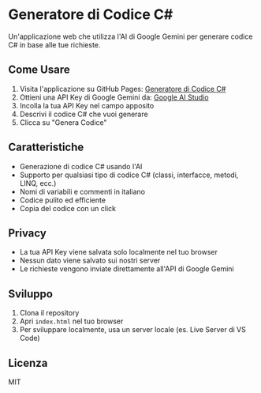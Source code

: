 # Generatore di Codice C#

Un'applicazione web che utilizza l'AI di Google Gemini per generare codice C# in base alle tue richieste.

## Come Usare

1. Visita l'applicazione su GitHub Pages: [Generatore di Codice C#](https://github.com/lucas-projects-ee259182/generatore-codice-csharp)
2. Ottieni una API Key di Google Gemini da: [Google AI Studio](https://makersuite.google.com/app/apikey)
3. Incolla la tua API Key nel campo apposito
4. Descrivi il codice C# che vuoi generare
5. Clicca su "Genera Codice"

## Caratteristiche

- Generazione di codice C# usando l'AI
- Supporto per qualsiasi tipo di codice C# (classi, interfacce, metodi, LINQ, ecc.)
- Nomi di variabili e commenti in italiano
- Codice pulito ed efficiente
- Copia del codice con un click

## Privacy

- La tua API Key viene salvata solo localmente nel tuo browser
- Nessun dato viene salvato sui nostri server
- Le richieste vengono inviate direttamente all'API di Google Gemini

## Sviluppo

1. Clona il repository
2. Apri `index.html` nel tuo browser
3. Per sviluppare localmente, usa un server locale (es. Live Server di VS Code)

## Licenza

MIT

